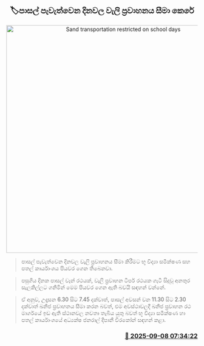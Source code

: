 <p align='center'><b><h2 align='center' title='Sand transportation restricted on school days'>🏷පාසල් පැවැත්වෙන දිනවල වැලි ප්‍රවාහනය සීමා කෙරේ</h2></b></p>
<p align='center'><img src='https://helakuru.sgp1.cdn.digitaloceanspaces.com/esana/images/lib/sand-lorry.jpg' width='600' alt='Sand transportation restricted on school days'></p>

> පාසල් පැවැත්වෙන දිනවල වැලි ප්‍රවාහනය සීමා කිරීමට භූ විද්‍යා සමීක්ෂණ සහ පතල් කාර්යාංශය පියවර ගෙන තිබෙනවා.

> පසුගිය දිනක පාසල් වෑන් රථයක්, වැලි ප්‍රවාහන ටිපර් රථයක ගැටී සිදුවූ අනතුර සැලකිල්ලට ගනිමින් මෙම පියවර ගෙන ඇති බවයි සඳහන් වන්නේ.

> ඒ අනුව, උදෑසන 6.30 සිට 7.45 දක්වාත්, පාසල් අවසන් වන 11.30 සිට 2.30 දක්වාත් ඛනිජ ප්‍රවාහනය සීමා කරන බවත්, එම අවස්ථාවලදී ඛනිජ ප්‍රවාහන රථ මාර්ගයේ ඉඩ ඇති ස්ථානවල නවතා තැබිය යුතු බවත් භූ විද්‍යා සමීක්ෂණ හා පතල් කාර්යාංශයේ අධ්‍යක්ෂ ජනරාල් දීපානී වීරකෝන් සඳහන් කළා.



<h3 align='right'><a href='https://www.helakuru.lk/esana/p/113394/'>📅 2025-09-08 07:34:22</a></h3>
